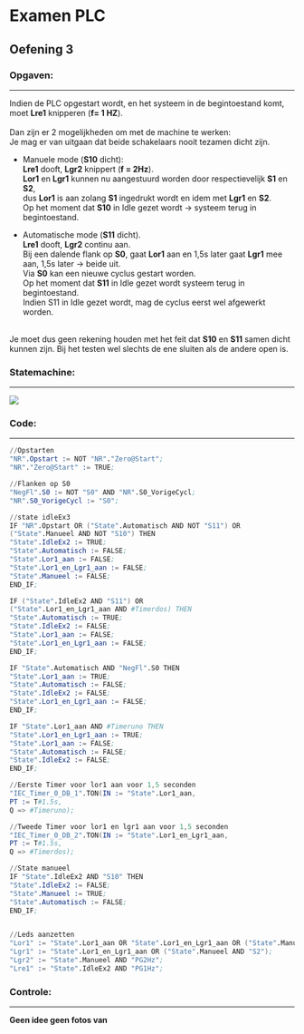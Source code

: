 # Examen PLC
## Oefening 3
### Opgaven:
***
Indien de PLC opgestart wordt, en het systeem in de begintoestand komt, moet **Lre1** knipperen (**f= 1 HZ**).
<br>
<br>
Dan zijn er 2 mogelijkheden om met de machine te werken:
<br>
Je mag er van uitgaan dat beide schakelaars nooit tezamen dicht zijn.

- Manuele mode (**S10** dicht): <br>
   **Lre1** dooft, **Lgr2** knippert (**f = 2Hz**). <br>
   **Lor1** en **Lgr1** kunnen nu aangestuurd worden door respectievelijk **S1** en    **S2**, <br>
   dus **Lor1** is aan zolang **S1** ingedrukt wordt en idem met **Lgr1** en **S2**.<br>
   Op het moment dat **S10** in Idle gezet wordt → systeem terug in
   begintoestand.

- Automatische mode (**S11** dicht).<br>
   **Lre1** dooft, **Lgr2** continu aan.<br>
   Bij een dalende flank op **S0**, gaat **Lor1** aan en 1,5s later gaat **Lgr1** mee aan, 1,5s later → beide uit. <br>
   Via **S0** kan een nieuwe cyclus gestart worden.<br> 
   Op het moment dat **S11** in Idle gezet wordt systeem terug in begintoestand. <br>
   Indien S11 in Idle gezet wordt, mag de cyclus eerst wel afgewerkt worden.<br>
   <br>

Je moet dus geen rekening houden met het feit dat **S10** en **S11** samen dicht kunnen  zijn. Bij het testen wel slechts de ene sluiten als de andere open is.


### Statemachine:
***
![](https://i.ibb.co/VYqkhPb/Oefening-1-Oefening3.jpg")


### Code:
***
``` S
//Opstarten 
"NR".Opstart := NOT "NR"."Zero@Start";
"NR"."Zero@Start" := TRUE;

//Flanken op S0
"NegFl".S0 := NOT "S0" AND "NR".S0_VorigeCycl;
"NR".S0_VorigeCycl := "S0";

//state idleEx3
IF "NR".Opstart OR ("State".Automatisch AND NOT "S11") OR
("State".Manueel AND NOT "S10") THEN
"State".IdleEx2 := TRUE;
"State".Automatisch := FALSE;
"State".Lor1_aan := FALSE;
"State".Lor1_en_Lgr1_aan := FALSE;
"State".Manueel := FALSE;
END_IF;

IF ("State".IdleEx2 AND "S11") OR
("State".Lor1_en_Lgr1_aan AND #Timerdos) THEN
"State".Automatisch := TRUE;
"State".IdleEx2 := FALSE;
"State".Lor1_aan := FALSE;
"State".Lor1_en_Lgr1_aan := FALSE;
END_IF;

IF "State".Automatisch AND "NegFl".S0 THEN
"State".Lor1_aan := TRUE;
"State".Automatisch := FALSE;
"State".IdleEx2 := FALSE;
"State".Lor1_en_Lgr1_aan := FALSE;
END_IF;

IF "State".Lor1_aan AND #Timeruno THEN
"State".Lor1_en_Lgr1_aan := TRUE;
"State".Lor1_aan := FALSE;
"State".Automatisch := FALSE;
"State".IdleEx2 := FALSE;
END_IF;

//Eerste Timer voor lor1 aan voor 1,5 seconden
"IEC_Timer_0_DB_1".TON(IN := "State".Lor1_aan,
PT := T#1.5s,
Q => #Timeruno);

//Tweede Timer voor lor1 en lgr1 aan voor 1,5 seconden
"IEC_Timer_0_DB_2".TON(IN := "State".Lor1_en_Lgr1_aan,
PT := T#1.5s,
Q => #Timerdos);

//State manueel
IF "State".IdleEx2 AND "S10" THEN
"State".IdleEx2 := FALSE;
"State".Manueel := TRUE;
"State".Automatisch := FALSE;
END_IF;


//Leds aanzetten
"Lor1" := "State".Lor1_aan OR "State".Lor1_en_Lgr1_aan OR ("State".Manueel AND "S1");
"Lgr1" := "State".Lor1_en_Lgr1_aan OR ("State".Manueel AND "S2");
"Lgr2" := "State".Manueel AND "PG2Hz";
"Lre1" := "State".IdleEx2 AND "PG1Hz";
```


### Controle:
***
**Geen idee geen fotos van**

